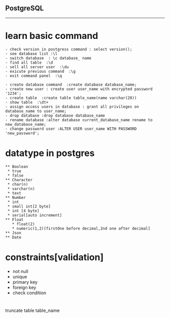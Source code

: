 
## PostgreSQL
----------------------------------------------
# learn basic command
    - check version in postgress command : select version();
    - see database list :\l
    - switch database  : \c database_ name 
    - find all table  :\d 
    - sell all server user  :\du 
    - exicute previous command  :\g 
    - exit command panel  :\q 
 
    - create database command  :create database database_name; 
    - create new user : create user user_name with encrypted password '1234'; 
    - create table  :create table table_name(name varchar(20)) 
    - show table  :\dt+ 
    - assign access users in database : grant all privileges on database_name to user_name; 
    - drop database :drop database database_name 
    - rename database :alter database current_database_name rename to new_database_name; 
    - change password user :ALTER USER user_name WITH PASSWORD 'new_password'; 
   # datatype in postgres
    ** Boolean
     * true
     * false
    ** Character
     * char(n)
     * varchar(n)
     * text
    ** Number
     * int
     * small int[2 byte]
     * int [4 byte]
     * serial[auto increment]
    ** Float
       * float(2)
       * numeric(1,2)[firstOne before decimal,2nd one after decimal]
    ** Json
    ** Date


 # constraints[validation]
  - not null
  - unique
  - primary key
  - foreign key
  - check condition
#
truncate table table_name


  
